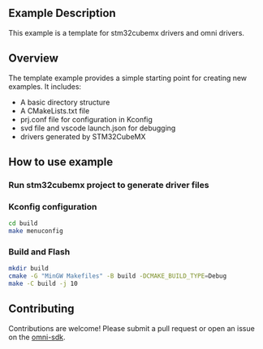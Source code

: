 ## Example Description
This example is a template for stm32cubemx drivers and omni drivers.

## Overview
The template example provides a simple starting point for creating new examples. It includes:

- A basic directory structure
- A CMakeLists.txt file
- prj.conf file for configuration in Kconfig
- svd file and vscode launch.json for debugging
- drivers generated by STM32CubeMX

## How to use example
### Run stm32cubemx project to generate driver files

### Kconfig configuration
```bash
cd build
make menuconfig
```

### Build and Flash
```bash
mkdir build
cmake -G "MinGW Makefiles" -B build -DCMAKE_BUILD_TYPE=Debug
make -C build -j 10
```

## Contributing

Contributions are welcome! Please submit a pull request or open an issue on the [omni-sdk](https://github.com/LuckkMaker/omni-sdk).
